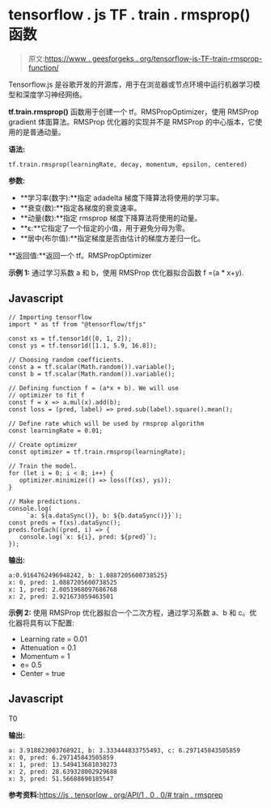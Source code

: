 # tensorflow . js TF . train . rmsprop()函数

> 原文:[https://www . geesforgeks . org/tensorflow-js-TF-train-rmsprop-function/](https://www.geeksforgeeks.org/tensorflow-js-tf-train-rmsprop-function/)

Tensorflow.js 是谷歌开发的开源库，用于在浏览器或节点环境中运行机器学习模型和深度学习神经网络。

**tf.train.rmsprop()** 函数用于创建一个 tf。RMSPropOptimizer，使用 RMSProp gradient 体面算法。RMSProp 优化器的实现并不是 RMSProp 的中心版本，它使用的是普通动量。

**语法:**

```
tf.train.rmsprop(learningRate, decay, momentum, epsilon, centered)
```

**参数:**

*   **学习率(数字):**指定 adadelta 梯度下降算法将使用的学习率。
*   **衰变(数):**指定各梯度的衰变速率。
*   **动量(数):**指定 rmsprop 梯度下降算法将使用的动量。
*   **ε:**它指定了一个恒定的小值，用于避免分母为零。
*   **居中(布尔值):**指定梯度是否由估计的梯度方差归一化。

**返回值:**返回一个 tf。RMSPropOptimizer

**示例 1:** 通过学习系数 a 和 b，使用 RMSProp 优化器拟合函数 f =(a * x+y).

## Javascript

```
// Importing tensorflow
import * as tf from "@tensorflow/tfjs"

const xs = tf.tensor1d([0, 1, 2]);
const ys = tf.tensor1d([1.1, 5.9, 16.8]);

// Choosing random coefficients.
const a = tf.scalar(Math.random()).variable();
const b = tf.scalar(Math.random()).variable();

// Defining function f = (a*x + b). We will use
// optimizer to fit f
const f = x => a.mul(x).add(b);
const loss = (pred, label) => pred.sub(label).square().mean();

// Define rate which will be used by rmsprop algorithm
const learningRate = 0.01;

// Create optimizer
const optimizer = tf.train.rmsprop(learningRate);

// Train the model.
for (let i = 0; i < 8; i++) {
   optimizer.minimize(() => loss(f(xs), ys));
}

// Make predictions.
console.log(
     `a: ${a.dataSync()}, b: ${b.dataSync()}}`);
const preds = f(xs).dataSync();
preds.forEach((pred, i) => {
   console.log(`x: ${i}, pred: ${pred}`);
});
```

**输出:**

```
a:0.9164762496948242, b: 1.0887205600738525}
x: 0, pred: 1.0887205600738525
x: 1, pred: 2.0051968097686768
x: 2, pred: 2.921673059463501
```

**示例 2:** 使用 RMSProp 优化器拟合一个二次方程，通过学习系数 a、b 和 c。优化器将具有以下配置:

*   Learning rate = 0.01
*   Attenuation = 0.1
*   Momentum = 1
*   e= 0.5
*   Center = true

## Javascript

T0

**输出:**

```
a: 3.918823003768921, b: 3.333444833755493, c: 6.297145843505859
x: 0, pred: 6.297145843505859
x: 1, pred: 13.549413681030273
x: 2, pred: 28.639328002929688
x: 3, pred: 51.56688690185547
```

**参考资料:**[https://js . tensorlow . org/API/1 . 0 . 0/# train . rmsprep](https://js.tensorflow.org/api/1.0.0/#train.rmsprop)